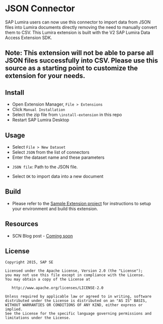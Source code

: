 JSON Connector
==========================================================
SAP Lumira users can now use this connector to import data from JSON files into Lumira documents directly removing the need to manually convert them to CSV. This Lumira extension is built with the V2 SAP Lumira Data Access Extension SDK.

Note: This extension will not be able to parse all JSON files successfully into CSV. Please use this source as a starting point to customize the extension for your needs.
-----------------------------------------------------

Install
-----------------
* Open Extension Manager, `File > Extensions`
* Click `Manual Installation`
* Select the zip file from `\install-extension` in this repo
* Restart SAP Lumira Desktop

Usage
----------
* Select `File > New Dataset`
* Select `JSON` from the list of connectors
* Enter the dataset name and these parameters
 + `JSON file`: Path to the JSON file.
* Select `OK` to import data into a new document

Build
-----------------
* Please refer to the [Sample Extension project](https://github.com/SAP/lumira-extension-da-sample) for instructions to setup your environment and build this extension.

Resources
-----------
* SCN Blog post - [Coming soon](https://www.google.com/search?q=baby+cat+pics)

License
---------

    Copyright 2015, SAP SE

    Licensed under the Apache License, Version 2.0 (the "License");
    you may not use this file except in compliance with the License.
    You may obtain a copy of the License at

       http://www.apache.org/licenses/LICENSE-2.0

    Unless required by applicable law or agreed to in writing, software
    distributed under the License is distributed on an "AS IS" BASIS,
    WITHOUT WARRANTIES OR CONDITIONS OF ANY KIND, either express or implied.
    See the License for the specific language governing permissions and
    limitations under the License.

 [1]: https://github.com/SAP/lumira-extension-da-json